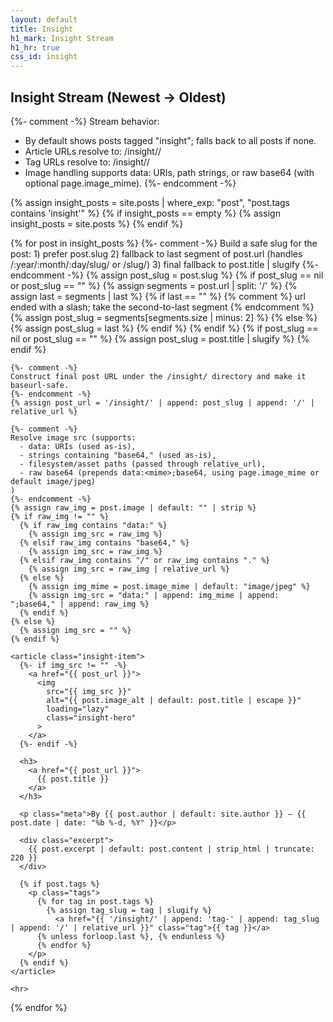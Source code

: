```yaml
---
layout: default
title: Insight
h1_mark: Insight Stream
h1_hr: true
css_id: insight
---
```


<section id="insights-stream">
  <h2>Insight Stream (Newest → Oldest)</h2>

  {%- comment -%}
  Stream behavior:
  - By default shows posts tagged "insight"; falls back to all posts if none.
  - Article URLs resolve to: /insight/<slug>/
  - Tag URLs resolve to: /insight/<tag-slug>/
  - Image handling supports data: URIs, path strings, or raw base64 (with optional page.image_mime).
  {%- endcomment -%}

  {% assign insight_posts = site.posts | where_exp: "post", "post.tags contains 'insight'" %}
  {% if insight_posts == empty %}
    {% assign insight_posts = site.posts %}
  {% endif %}

  {% for post in insight_posts %}
    {%- comment -%}
    Build a safe slug for the post:
      1) prefer post.slug
      2) fallback to last segment of post.url (handles /:year/:month/:day/slug/ or /slug/)
      3) final fallback to post.title | slugify
    {%- endcomment -%}
    {% assign post_slug = post.slug %}
    {% if post_slug == nil or post_slug == "" %}
      {% assign segments = post.url | split: '/' %}
      {% assign last = segments | last %}
      {% if last == "" %}
        {% comment %} url ended with a slash; take the second-to-last segment {% endcomment %}
        {% assign post_slug = segments[segments.size | minus: 2] %}
      {% else %}
        {% assign post_slug = last %}
      {% endif %}
    {% endif %}
    {% if post_slug == nil or post_slug == "" %}
      {% assign post_slug = post.title | slugify %}
    {% endif %}

    {%- comment -%}
    Construct final post URL under the /insight/ directory and make it baseurl-safe.
    {%- endcomment -%}
    {% assign post_url = '/insight/' | append: post_slug | append: '/' | relative_url %}

    {%- comment -%}
    Resolve image src (supports:
      - data: URIs (used as-is),
      - strings containing "base64," (used as-is),
      - filesystem/asset paths (passed through relative_url),
      - raw base64 (prepends data:<mime>;base64, using page.image_mime or default image/jpeg)
    ) 
    {%- endcomment -%}
    {% assign raw_img = post.image | default: "" | strip %}
    {% if raw_img != "" %}
      {% if raw_img contains "data:" %}
        {% assign img_src = raw_img %}
      {% elsif raw_img contains "base64," %}
        {% assign img_src = raw_img %}
      {% elsif raw_img contains "/" or raw_img contains "." %}
        {% assign img_src = raw_img | relative_url %}
      {% else %}
        {% assign img_mime = post.image_mime | default: "image/jpeg" %}
        {% assign img_src = "data:" | append: img_mime | append: ";base64," | append: raw_img %}
      {% endif %}
    {% else %}
      {% assign img_src = "" %}
    {% endif %}

    <article class="insight-item">
      {%- if img_src != "" -%}
        <a href="{{ post_url }}">
          <img
            src="{{ img_src }}"
            alt="{{ post.image_alt | default: post.title | escape }}"
            loading="lazy"
            class="insight-hero"
          >
        </a>
      {%- endif -%}

      <h3>
        <a href="{{ post_url }}">
          {{ post.title }}
        </a>
      </h3>

      <p class="meta">By {{ post.author | default: site.author }} — {{ post.date | date: "%b %-d, %Y" }}</p>

      <div class="excerpt">
        {{ post.excerpt | default: post.content | strip_html | truncate: 220 }}
      </div>

      {% if post.tags %}
        <p class="tags">
          {% for tag in post.tags %}
            {% assign tag_slug = tag | slugify %}
              <a href="{{ '/insight/' | append: 'tag-' | append: tag_slug | append: '/' | relative_url }}" class="tag">{{ tag }}</a>
          {% unless forloop.last %}, {% endunless %}
          {% endfor %}
        </p>
      {% endif %}
    </article>

    <hr>
  {% endfor %}
</section>
